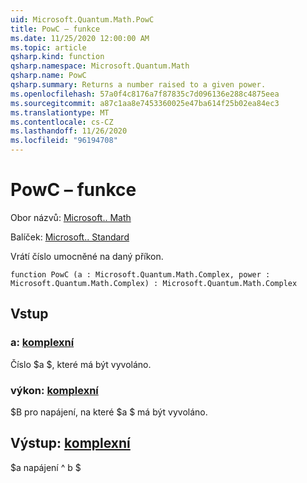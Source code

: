 ```yaml
---
uid: Microsoft.Quantum.Math.PowC
title: PowC – funkce
ms.date: 11/25/2020 12:00:00 AM
ms.topic: article
qsharp.kind: function
qsharp.namespace: Microsoft.Quantum.Math
qsharp.name: PowC
qsharp.summary: Returns a number raised to a given power.
ms.openlocfilehash: 57a0f4c8176a7f87835c7d096136e288c4875eea
ms.sourcegitcommit: a87c1aa8e7453360025e47ba614f25b02ea84ec3
ms.translationtype: MT
ms.contentlocale: cs-CZ
ms.lasthandoff: 11/26/2020
ms.locfileid: "96194708"
---
```

# <a name="powc-function"></a>PowC – funkce

Obor názvů: [Microsoft.. Math](xref:Microsoft.Quantum.Math)

Balíček: [Microsoft.. Standard](https://nuget.org/packages/Microsoft.Quantum.Standard)


Vrátí číslo umocněné na daný příkon.

```qsharp
function PowC (a : Microsoft.Quantum.Math.Complex, power : Microsoft.Quantum.Math.Complex) : Microsoft.Quantum.Math.Complex
```


## <a name="input"></a>Vstup

### <a name="a--complex"></a>a: [komplexní](xref:Microsoft.Quantum.Math.Complex)

Číslo $a $, které má být vyvoláno.


### <a name="power--complex"></a>výkon: [komplexní](xref:Microsoft.Quantum.Math.Complex)

$B pro napájení, na které $a $ má být vyvoláno.



## <a name="output--complex"></a>Výstup: [komplexní](xref:Microsoft.Quantum.Math.Complex)

$a napájení ^ b $